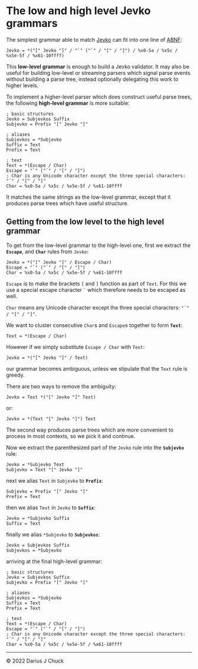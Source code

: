 # The low and high level Jevko grammars

The simplest grammar able to match [Jevko](https://jevko.org) can fit into one line of [ABNF](https://en.wikipedia.org/wiki/Augmented_Backus-Naur_form):

```abnf
Jevko = *("[" Jevko "]" / "`" ("`" / "[" / "]") / %x0-5a / %x5c / %x5e-5f / %x61-10ffff)
```

This **low-level grammar** is enough to build a Jevko validator. It may also be useful for building low-level or streaming parsers which signal parse events without building a parse tree, instead optionally delegating this work to higher levels.

To implement a higher-level parser which does construct useful parse trees, the following **high-level grammar** is more suitable:

```abnf
; basic structures
Jevko = Subjevkos Suffix
Subjevko = Prefix "[" Jevko "]"

; aliases
Subjevkos = *Subjevko
Suffix = Text
Prefix = Text

; text
Text = *(Escape / Char)
Escape = "`" ("`" / "[" / "]")
; Char is any Unicode character except the three special characters: "`" / "[" / "]"
Char = %x0-5a / %x5c / %x5e-5f / %x61-10ffff
```

It matches the same strings as the low-level grammar, except that it produces parse trees which have useful structure.

## Getting from the low level to the high level grammar

To get from the low-level grammar to the high-level one, first we extract the **`Escape`**, and **`Char`** rules from `Jevko`:

```abnf
Jevko = *("[" Jevko "]" / Escape / Char)
Escape = "`" ("`" / "[" / "]")
Char = %x0-5a / %x5c / %x5e-5f / %x61-10ffff
```

`Escape` is to make the brackets `[` and `]` function as part of `Text`. For this we use a special escape character `` ` `` which therefore needs to be escaped as well.

`Char` means any Unicode character except the three special characters: `` "`" / "[" / "]" ``.

We want to cluster consecutive `Char`s and `Escape`s together to form **`Text`**:

```abnf
Text = *(Escape / Char)
```

However if we simply substitute `Escape / Char` with `Text`:

```abnf
Jevko = *("[" Jevko "]" / Text)
```

our grammar becomes ambiguous, unless we stipulate that the `Text` rule is greedy.

There are two ways to remove the ambiguity:

```abnf
Jevko = Text *("[" Jevko "]" Text)
```

or:

```abnf
Jevko = *(Text "[" Jevko "]") Text
```

The second way produces parse trees which are more convenient to process in most contexts, so we pick it and continue.

Now we extract the parenthesized part of the `Jevko` rule into the **`Subjevko`** rule:

```abnf
Jevko = *Subjevko Text
Subjevko = Text "[" Jevko "]"
```

next we alias `Text` in `Subjevko` to **`Prefix`**:

```abnf
Subjevko = Prefix "[" Jevko "]"
Prefix = Text
```

then we alias `Text` in `Jevko` to **`Suffix`**:

```abnf
Jevko = *Subjevko Suffix
Suffix = Text
```

finally we alias `*Subjevko` to **`Subjevkos`**:

```
Jevko = Subjevkos Suffix
Subjevkos = *Subjevko
```

arriving at the final high-level grammar:

```abnf
; basic structures
Jevko = Subjevkos Suffix
Subjevko = Prefix "[" Jevko "]"

; aliases
Subjevkos = *Subjevko
Suffix = Text
Prefix = Text

; text
Text = *(Escape / Char)
Escape = "`" ("`" / "[" / "]")
; Char is any Unicode character except the three special characters: "`" / "[" / "]"
Char = %x0-5a / %x5c / %x5e-5f / %x61-10ffff
```

***

© 2022 Darius J Chuck